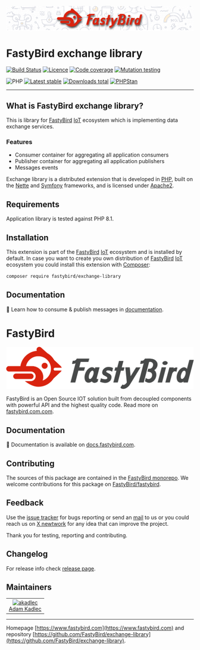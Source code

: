 <p align="center">
	<img src="https://github.com/fastybird/.github/blob/main/assets/repo_title.png?raw=true" alt="FastyBird"/>
</p>

# FastyBird exchange library

[![Build Status](https://img.shields.io/github/actions/workflow/status/FastyBird/exchange-library/ci.yaml?style=flat-square)](https://github.com/FastyBird/exchange-library/actions)
[![Licence](https://img.shields.io/github/license/FastyBird/exchange-library?style=flat-square)](https://github.com/FastyBird/exchange-library/blob/main/LICENSE.md)
[![Code coverage](https://img.shields.io/coverallsCoverage/github/FastyBird/exchange-library?style=flat-square)](https://coveralls.io/r/FastyBird/exchange-library)
[![Mutation testing](https://img.shields.io/endpoint?style=flat-square&url=https%3A%2F%2Fbadge-api.stryker-mutator.io%2Fgithub.com%2FFastyBird%2Fexchange-library%2Fmain)](https://dashboard.stryker-mutator.io/reports/github.com/FastyBird/exchange-library/main)

![PHP](https://badgen.net/packagist/php/FastyBird/exchange-library?cache=300&style=flat-square)
[![Latest stable](https://badgen.net/packagist/v/FastyBird/exchange-library/latest?cache=300&style=flat-square)](https://packagist.org/packages/FastyBird/exchange-library)
[![Downloads total](https://badgen.net/packagist/dt/FastyBird/exchange-library?cache=300&style=flat-square)](https://packagist.org/packages/FastyBird/exchange-library)
[![PHPStan](https://img.shields.io/badge/PHPStan-enabled-brightgreen.svg?style=flat-square)](https://github.com/phpstan/phpstan)

***

## What is FastyBird exchange library?

This is library for [FastyBird](https://www.fastybird.com) [IoT](https://en.wikipedia.org/wiki/Internet_of_things) ecosystem which is
implementing data exchange services.

### Features

- Consumer container for aggregating all application consumers
- Publisher container for aggregating all application publishers
- Messages events

Exchange library is a distributed extension that is developed in [PHP](https://www.php.net), built on the [Nette](https://nette.org) and [Symfony](https://symfony.com) frameworks,
and is licensed under [Apache2](http://www.apache.org/licenses/LICENSE-2.0).

## Requirements

Application library is tested against PHP 8.1.

## Installation

This extension is part of the [FastyBird](https://www.fastybird.com) [IoT](https://en.wikipedia.org/wiki/Internet_of_things) ecosystem and is installed by default.
In case you want to create you own distribution of [FastyBird](https://www.fastybird.com) [IoT](https://en.wikipedia.org/wiki/Internet_of_things) ecosystem you could install this extension with  [Composer](http://getcomposer.org/):

```sh
composer require fastybird/exchange-library
```

## Documentation

:book: Learn how to consume & publish messages in [documentation](https://github.com/FastyBird/exchange-library/wiki).

# FastyBird

<p align="center">
	<img src="https://github.com/fastybird/.github/blob/main/assets/fastybird_row.svg?raw=true" alt="FastyBird"/>
</p>

FastyBird is an Open Source IOT solution built from decoupled components with powerful API and the highest quality code. Read more on [fastybird.com.com](https://www.fastybird.com).

## Documentation

:book: Documentation is available on [docs.fastybird.com](https://docs.fastybird.com).

## Contributing

The sources of this package are contained in the [FastyBird monorepo](https://github.com/FastyBird/fastybird). We welcome
contributions for this package on [FastyBird/fastybird](https://github.com/FastyBird/).

## Feedback

Use the [issue tracker](https://github.com/FastyBird/fastybird/issues) for bugs reporting or send an [mail](mailto:code@fastybird.com)
to us or you could reach us on [X newtwork](https://x.com/fastybird) for any idea that can improve the project.

Thank you for testing, reporting and contributing.

## Changelog

For release info check [release page](https://github.com/FastyBird/fastybird/releases).

## Maintainers

<table>
	<tbody>
		<tr>
			<td align="center">
				<a href="https://github.com/akadlec">
					<img alt="akadlec" width="80" height="80" src="https://avatars3.githubusercontent.com/u/1866672?s=460&amp;v=4" />
				</a>
				<br>
				<a href="https://github.com/akadlec">Adam Kadlec</a>
			</td>
		</tr>
	</tbody>
</table>

***
Homepage [https://www.fastybird.com](https://www.fastybird.com) and
repository [https://github.com/FastyBird/exchange-library](https://github.com/FastyBird/exchange-library).
